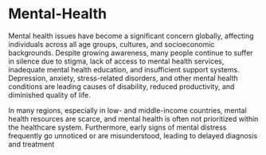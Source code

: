 # Mental-Health

Mental health issues have become a significant concern globally, affecting individuals across all age groups, cultures, and socioeconomic backgrounds. Despite growing awareness, many people continue to suffer in silence due to stigma, lack of access to mental health services, inadequate mental health education, and insufficient support systems. Depression, anxiety, stress-related disorders, and other mental health conditions are leading causes of disability, reduced productivity, and diminished quality of life.

In many regions, especially in low- and middle-income countries, mental health resources are scarce, and mental health is often not prioritized within the healthcare system. Furthermore, early signs of mental distress frequently go unnoticed or are misunderstood, leading to delayed diagnosis and treatment
